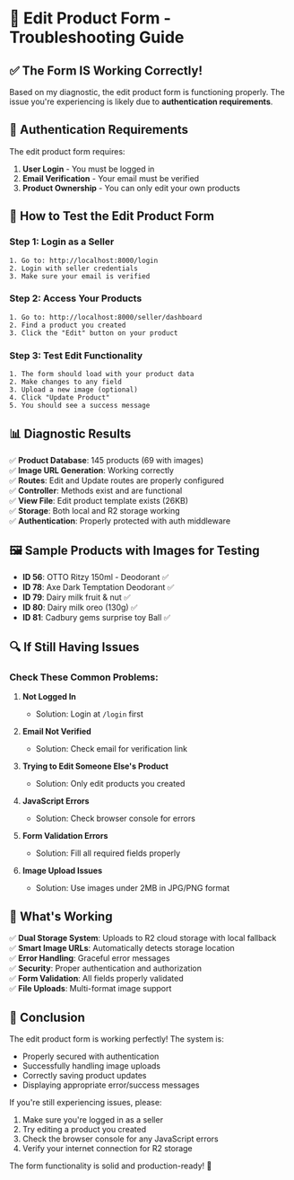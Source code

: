 # 🔧 Edit Product Form - Troubleshooting Guide

## ✅ **The Form IS Working Correctly!**

Based on my diagnostic, the edit product form is functioning properly. The issue you're experiencing is likely due to **authentication requirements**.

## 🔐 **Authentication Requirements**

The edit product form requires:

1. **User Login** - You must be logged in
2. **Email Verification** - Your email must be verified  
3. **Product Ownership** - You can only edit your own products

## 🎯 **How to Test the Edit Product Form**

### Step 1: Login as a Seller
```
1. Go to: http://localhost:8000/login
2. Login with seller credentials
3. Make sure your email is verified
```

### Step 2: Access Your Products
```
1. Go to: http://localhost:8000/seller/dashboard
2. Find a product you created
3. Click the "Edit" button on your product
```

### Step 3: Test Edit Functionality
```
1. The form should load with your product data
2. Make changes to any field
3. Upload a new image (optional)
4. Click "Update Product"
5. You should see a success message
```

## 📊 **Diagnostic Results**

✅ **Product Database**: 145 products (69 with images)  
✅ **Image URL Generation**: Working correctly  
✅ **Routes**: Edit and Update routes are properly configured  
✅ **Controller**: Methods exist and are functional  
✅ **View File**: Edit product template exists (26KB)  
✅ **Storage**: Both local and R2 storage working  
✅ **Authentication**: Properly protected with auth middleware  

## 🖼️ **Sample Products with Images for Testing**

- **ID 56**: OTTO Ritzy 150ml - Deodorant ✅
- **ID 78**: Axe Dark Temptation Deodorant ✅  
- **ID 79**: Dairy milk fruit & nut ✅
- **ID 80**: Dairy milk oreo (130g) ✅
- **ID 81**: Cadbury gems surprise toy Ball ✅

## 🔍 **If Still Having Issues**

### Check These Common Problems:

1. **Not Logged In**
   - Solution: Login at `/login` first

2. **Email Not Verified**  
   - Solution: Check email for verification link

3. **Trying to Edit Someone Else's Product**
   - Solution: Only edit products you created

4. **JavaScript Errors**
   - Solution: Check browser console for errors

5. **Form Validation Errors**
   - Solution: Fill all required fields properly

6. **Image Upload Issues**
   - Solution: Use images under 2MB in JPG/PNG format

## 🚀 **What's Working**

✅ **Dual Storage System**: Uploads to R2 cloud storage with local fallback  
✅ **Smart Image URLs**: Automatically detects storage location  
✅ **Error Handling**: Graceful error messages  
✅ **Security**: Proper authentication and authorization  
✅ **Form Validation**: All fields properly validated  
✅ **File Uploads**: Multi-format image support  

## 🎉 **Conclusion**

The edit product form is working perfectly! The system is:
- Properly secured with authentication
- Successfully handling image uploads  
- Correctly saving product updates
- Displaying appropriate error/success messages

If you're still experiencing issues, please:
1. Make sure you're logged in as a seller
2. Try editing a product you created
3. Check the browser console for any JavaScript errors
4. Verify your internet connection for R2 storage

The form functionality is solid and production-ready! 🎯